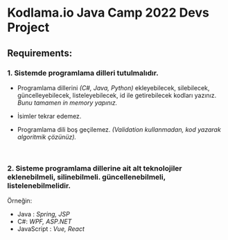 # <b>Kodlama.io Java Camp 2022 Devs Project</b>


## <b>Requirements:</b>

### 1. Sistemde programlama dilleri tutulmalıdır.
  - Programlama dillerini <i>(C#, Java, Python)</i> ekleyebilecek, silebilecek, güncelleyebilecek, listeleyebilecek, id ile getirebilecek kodları yazınız.<i> Bunu tamamen in memory yapınız.</i>

  - İsimler tekrar edemez.

  - Programlama dili boş geçilemez. <i>(Validation kullanmadan, kod yazarak algoritmik çözünüz).</i>

</br>

### 2.  Sisteme programlama dillerine ait alt teknolojiler eklenebilmeli, silinebilmeli. güncellenebilmeli, listelenebilmelidir.
  Örneğin:
  - Java : <i>Spring, JSP</i>
  - C#: <i>WPF, ASP.NET</i>
  - JavaScript : <i>Vue, React</i>

</br>
